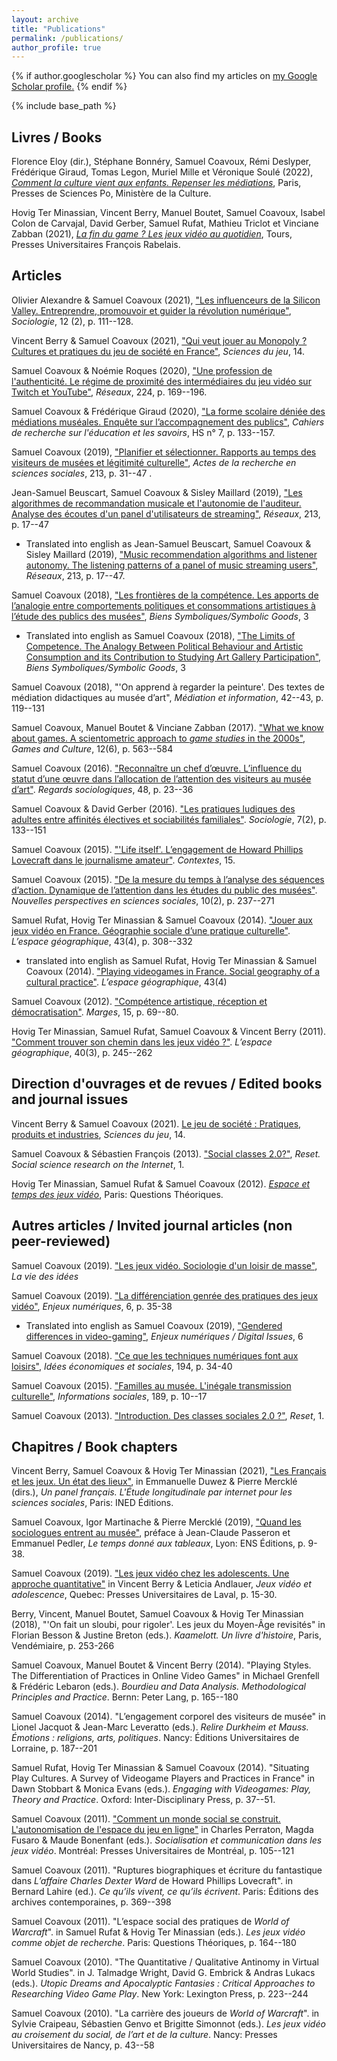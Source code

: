 ```yaml
---
layout: archive
title: "Publications"
permalink: /publications/
author_profile: true
---
```


{% if author.googlescholar %}
  You can also find my articles on <u><a href="{{author.googlescholar}}">my Google Scholar profile</a>.</u>
{% endif %}

{% include base_path %}

<!-- {% for post in site.publications reversed %}
  {% include archive-single.html %}
{% endfor %} -->

<!--A list limited to publications in English can be found [here]({{base_path}}/publications_en.html).
-->

## Livres / Books

Florence Eloy (dir.), Stéphane Bonnéry, Samuel Coavoux, Rémi Deslyper, Frédérique Giraud, Tomas Legon, Muriel Mille et Véronique Soulé (2022), [*Comment la culture vient aux enfants. Repenser les médiations*](https://www.pressesdesciencespo.fr/fr/book/?gcoi=27246100681300), Paris, Presses de Sciences Po, Ministère de la Culture.

Hovig Ter Minassian, Vincent Berry, Manuel Boutet, Samuel Coavoux, Isabel Colon de Carvajal, David Gerber, Samuel Rufat, Mathieu Triclot et Vinciane Zabban (2021), [*La fin du game ? Les jeux vidéo au quotidien*](https://pufr-editions.fr/produit/la-fin-du-game/), Tours, Presses Universitaires François Rabelais.

## Articles

Olivier Alexandre & Samuel Coavoux (2021), ["Les influenceurs de la Silicon Valley. Entreprendre, promouvoir et guider la révolution numérique"](https://www-cairn-info.acces.bibliotheque-diderot.fr/revue-sociologie-2021-2-page-111.htm), *Sociologie*, 12 (2), p. 111--128.

Vincent Berry & Samuel Coavoux (2021), ["Qui veut jouer au Monopoly ? Cultures et pratiques du jeu de société en France"](https://journals.openedition.org/sdj/2819), *Sciences du jeu*, 14.

Samuel Coavoux & Noémie Roques (2020), ["Une profession de l'authenticité. Le régime de proximité des intermédiaires du jeu vidéo sur Twitch et YouTube"](https://www.cairn.info/revue-reseaux-2020-6-page-169.htm), *Réseaux*, 224, p. 169--196.

Samuel Coavoux & Frédérique Giraud (2020), ["La forme scolaire déniée des médiations muséales. Enquête sur l’accompagnement des publics"](https://journals.openedition.org/cres/4427), *Cahiers de recherche sur l'éducation et les savoirs*, HS n° 7, p. 133--157.

Samuel Coavoux (2019), ["Planifier et sélectionner. Rapports au temps des visiteurs de musées et légitimité culturelle"](https://www.cairn.info/revue-actes-de-la-recherche-en-sciences-sociales-2019-1-page-31.htm), *Actes de la recherche en sciences sociales*, 213, p. 31--47
[<i class="fa fa-file-pdf-o" aria-hidden="true"></i>](https://halshs.archives-ouvertes.fr/halshs-02119400/document).

Jean-Samuel Beuscart, Samuel Coavoux & Sisley Maillard (2019), ["Les algorithmes de recommandation musicale et l'autonomie de l'auditeur. Analyse des écoutes d'un panel d'utilisateurs de streaming"](https://www.cairn.info/revue-reseaux-2019-1-page-17.htm), *Réseaux*, 213, p. 17--47
[<i class="fa fa-file-pdf-o" aria-hidden="true"></i>](https://halshs.archives-ouvertes.fr/halshs-01639788v2/document)
+ Translated into english as Jean-Samuel Beuscart, Samuel Coavoux & Sisley Maillard (2019), ["Music recommendation algorithms and listener autonomy. The listening patterns of a panel of music streaming users"](https://www.cairn-int.info/article.php?ID_ARTICLE=E_RES_213_0017), *Réseaux*, 213, p. 17--47.

Samuel Coavoux (2018), ["Les frontières de la compétence. Les apports de l’analogie entre comportements politiques et consommations artistiques à l’étude des publics des musées"](https://revue.biens-symboliques.net/296), *Biens Symboliques/Symbolic Goods*, 3
[<i class="fa fa-file-pdf-o" aria-hidden="true"></i>](https://revue.biens-symboliques.net/296?file=1)

+ Translated into english as Samuel Coavoux (2018), ["The Limits of Competence. The Analogy Between Political Behaviour and Artistic Consumption and its Contribution to Studying Art Gallery Participation"](https://revue.biens-symboliques.net/298), *Biens Symboliques/Symbolic Goods*, 3
[<i class="fa fa-file-pdf-o" aria-hidden="true"></i>](https://revue.biens-symboliques.net/298?file=1)

Samuel Coavoux (2018), "'On apprend à regarder la peinture'. Des textes de médiation didactiques au musée d’art", *Médiation et information*, 42--43, p. 119--131
[<i class="fa fa-file-pdf-o" aria-hidden="true"></i>]({{base_path}}/files/Coavoux_2018_Expo_didactique_MEI.pdf)

Samuel Coavoux, Manuel Boutet & Vinciane Zabban (2017). ["What we know about games. A scientometric approach to *game studies* in the 2000s"](http://gac.sagepub.com/content/early/2016/11/17/1555412016676661.abstract), *Games and Culture*, 12(6), p. 563--584
[<i class="fa fa-file-pdf-o" aria-hidden="true"></i>]({{base_path}}/files/coavoux2016_game_studies.pdf)

Samuel Coavoux (2016). ["Reconnaître un chef d’œuvre. L’influence du statut d’une œuvre dans l’allocation de l’attention des visiteurs au musée d’art"](http://www.regards-sociologiques.fr/n49-2016-2). *Regards sociologiques*, 48, p. 23--36
[<i class="fa fa-file-pdf-o" aria-hidden="true"></i>]({{base_path}}/files/coavoux2016_statut.pdf)

Samuel Coavoux & David Gerber (2016). ["Les pratiques ludiques des adultes entre affinités électives et sociabilités familiales"](http://www.cairn.info/resume.php?ID_ARTICLE=SOCIO_072_0133). *Sociologie*, 7(2), p. 133--151
[<i class="fa fa-file-pdf-o" aria-hidden="true"></i>]({{base_path}}/files/coavoux2016_famille_jeu.pdf)

Samuel Coavoux (2015). ["'Life itself'. L’engagement de Howard Phillips Lovecraft dans le journalisme amateur"](http://contextes.revues.org/6031). *Contextes*, 15.

Samuel Coavoux (2015). ["De la mesure du temps à l’analyse des séquences d’action. Dynamique de l’attention dans les études du public des musées"](https://www.erudit.org/revue/npss/2015/v10/n2/1030269ar.html). *Nouvelles perspectives en sciences sociales*, 10(2), p. 237--271
[<i class="fa fa-file-pdf-o" aria-hidden="true"></i>]({{base_path}}/files/coavoux2015_visitor_studies.pdf)

Samuel Rufat, Hovig Ter Minassian & Samuel Coavoux (2014). ["Jouer aux jeux vidéo en France. Géographie sociale d’une pratique culturelle"](http://www.cairn.info/resume.php?ID_ARTICLE=EG_434_0308). *L’espace géographique*, 43(4), p. 308--332
[<i class="fa fa-file-pdf-o" aria-hidden="true"></i>]({{base_path}}/files/rufat2014_espace_geo.pdf)

+ translated into english as Samuel Rufat, Hovig Ter Minassian & Samuel Coavoux (2014). ["Playing videogames in France. Social geography of a cultural practice"](https://www.cairn-int.info/article-E_EG_434_0308--playing-video-games-in-france-social.htm). *L’espace géographique*, 43(4) 
[<i class="fa fa-file-pdf-o" aria-hidden="true"></i>]({{base_path}}/files/rufat2014_espace_geo_en.pdf)

Samuel Coavoux (2012). ["Compétence artistique, réception et démocratisation"](http://marges.revues.org/355). *Marges*, 15, p. 69--80.

Hovig Ter Minassian, Samuel Rufat, Samuel Coavoux & Vincent Berry (2011). ["Comment trouver son chemin dans les jeux vidéo ?"](http://www.cairn.info/resume.php?ID_ARTICLE=EG_403_0245). *L’espace géographique*, 40(3), p. 245--262
[<i class="fa fa-file-pdf-o" aria-hidden="true"></i>]({{base_path}}/files/terminassian2011_espace_geo.pdf)

## Direction d'ouvrages et de revues / Edited books and journal issues

Vincent Berry & Samuel Coavoux (2021). [Le jeu de société : Pratiques, produits et industries](https://journals.openedition.org/sdj/2784), *Sciences du jeu*, 14.

Samuel Coavoux & Sébastien François (2013). ["Social classes 2.0?"](http://reset.revues.org/90), *Reset. Social science research on the Internet*, 1.

Hovig Ter Minassian, Samuel Rufat & Samuel Coavoux (2012). [*Espace et temps des jeux vidéo*](http://www.questions-theoriques.com/produit/16/9782917131275/Espaces%20et%20temps%20des%20jeux%20video), Paris: Questions Théoriques.

## Autres articles / Invited journal articles (non peer-reviewed)

Samuel Coavoux (2019). ["Les jeux vidéo. Sociologie d'un loisir de masse"](https://laviedesidees.fr/Les-jeux-video-sociologie-d-un-loisir-de-masse.html), *La vie des idées*


Samuel Coavoux (2019). ["La différenciation genrée des pratiques des jeux vidéo"](http://www.annales.org/enjeux-numeriques/2019/resumes/juin/07-en-resum-FR-AN-juin-2019.html#07FR), *Enjeux numériques*, 6, p. 35-38
[<i class="fa fa-file-pdf-o" aria-hidden="true"></i>](http://www.annales.org/enjeux-numeriques/2019/en-2019-06/2019-06-7.pdf)

+ Translated into english as Samuel Coavoux (2019), ["Gendered differences in video-gaming"](http://www.annales.org/enjeux-numeriques/2019/resumes/juin/07-en-resum-FR-AN-juin-2019.html#07AN), *Enjeux numériques / Digital Issues*, 6
[<i class="fa fa-file-pdf-o" aria-hidden="true"></i>](http://www.annales.org/enjeux-numeriques/DG/2019/DG-2019-06/EnjNum19b_7Coavoux.pdf)

Samuel Coavoux (2018). ["Ce que les techniques numériques font aux loisirs"](https://www.cairn.info/revue-idees-economiques-et-sociales-2018-4-page-34.htm), *Idées économiques et sociales*, 194, p. 34-40

Samuel Coavoux (2015). ["Familles au musée. L'inégale transmission culturelle"](https://www.cairn.info/revue-informations-sociales-2015-4-page-8.htm), *Informations sociales*, 189, p. 10--17
[<i class="fa fa-file-pdf-o" aria-hidden="true"></i>]({{base_path}}/files/coavoux2015_famille_musee)

Samuel Coavoux (2013). ["Introduction. Des classes sociales 2.0 ?"](http://journals.openedition.org/reset/127), *Reset*, 1.

## Chapitres / Book chapters

Vincent Berry, Samuel Coavoux & Hovig Ter Minassian (2021), ["Les Français et les jeux. Un état des lieux"](), in Emmanuelle Duwez & Pierre Mercklé (dirs.), *Un panel français. L'Étude longitudinale par internet pour les sciences sociales*, Paris: INED Éditions.

Samuel Coavoux, Igor Martinache & Pierre Mercklé (2019), ["Quand les sociologues entrent au musée"](http://catalogue-editions.ens-lyon.fr/resources/titles/29021100604470/extras/Passeron_Preface.pdf), préface à Jean-Claude Passeron et Emmanuel Pedler, *Le temps donné aux tableaux*, Lyon: ENS Éditions, p. 9-38.

Samuel Coavoux (2019). ["Les jeux vidéo chez les adolescents. Une approche quantitative"](https://halshs.archives-ouvertes.fr/halshs-02021618/document) in Vincent Berry & Leticia Andlauer, *Jeux vidéo et adolescence*, Quebec: Presses Universitaires de Laval, p. 15-30.

Berry, Vincent, Manuel Boutet, Samuel Coavoux & Hovig Ter Minassian (2018), "'On fait un sloubi, pour rigoler'. Les jeux du Moyen-Âge revisités" in Florian Besson & Justine Breton (eds.). *Kaamelott. Un livre d'histoire*, Paris, Vendémiaire, p. 253-266

Samuel Coavoux, Manuel Boutet & Vincent Berry (2014). "Playing Styles. The Differentiation of Practices in Online Video Games" in Michael Grenfell & Frédéric Lebaron (eds.). *Bourdieu and Data Analysis. Methodological Principles and Practice*. Bernn: Peter Lang, p. 165--180
[<i class="fa fa-file-pdf-o" aria-hidden="true"></i>]({{base_path}}/files/coavoux2014_PlayingStyles.pdf)

Samuel Coavoux (2014). "L’engagement corporel des visiteurs de musée" in Lionel Jacquot & Jean-Marc Leveratto (eds.). *Relire Durkheim et Mauss. Émotions : religions, arts, politiques*. Nancy: Éditions Universitaires de Lorraine, p. 187--201
[<i class="fa fa-file-pdf-o" aria-hidden="true"></i>](https://halshs.archives-ouvertes.fr/halshs-01121670/document)

Samuel Rufat, Hovig Ter Minassian & Samuel Coavoux (2014). "Situating Play Cultures. A Survey of Videogame Players and Practices in France" in Dawn Stobbart & Monica Evans (eds.). *Engaging with Videogames: Play, Theory and Practice*. Oxford: Inter-Disciplinary Press, p. 37--51.

Samuel Coavoux (2011). ["Comment un monde social se construit. L'autonomisation de l'espace du jeu en ligne"](https://books.openedition.org/pum/9013) in Charles Perraton, Magda Fusaro & Maude Bonenfant (eds.). *Socialisation et communication dans les jeux vidéo*. Montréal: Presses Universitaires de Montréal, p. 105--121
[<i class="fa fa-file-pdf-o" aria-hidden="true"></i>]({{base_path}}/files/coavoux2011_autonomie_wow.pdf)

Samuel Coavoux (2011). "Ruptures biographiques et écriture du fantastique dans *L’affaire Charles Dexter Ward* de Howard Phillips Lovecraft". in Bernard Lahire (ed.). *Ce qu’ils vivent, ce qu’ils écrivent*. Paris: Éditions des archives contemporaines, p. 369--398
[<i class="fa fa-file-pdf-o" aria-hidden="true"></i>]({{base_path}}/files/coavoux2011_HPL_rupture.pdf)

Samuel Coavoux (2011). "L’espace social des pratiques de *World of Warcraft*". in Samuel Rufat & Hovig Ter Minassian (eds.). *Les jeux vidéo comme objet de recherche*. Paris: Questions Théoriques, p. 164--180
[<i class="fa fa-file-pdf-o" aria-hidden="true"></i>]({{base_path}}/files/coavoux2011_espace_social_wow.pdf)

Samuel Coavoux (2010). "The Quantitative / Qualitative Antinomy in Virtual World Studies". in J. Talmadge Wright, David G. Embrick & Andras Lukacs (eds.). *Utopic Dreams and Apocalyptic Fantasies : Critical Approaches to Researching Video Game Play*. New York: Lexington Press, p. 223--244
[<i class="fa fa-file-pdf-o" aria-hidden="true"></i>]({{base_path}}/files/coavoux2010_quanti_quali.pdf)

Samuel Coavoux (2010). "La carrière des joueurs de *World of Warcraft*". in Sylvie Craipeau, Sébastien Genvo et Brigitte Simonnot (eds.). *Les jeux vidéo au croisement du social, de l’art et de la culture*. Nancy: Presses Universitaires de Nancy, p. 43--58
[<i class="fa fa-file-pdf-o" aria-hidden="true"></i>]({{base_path}}/files/coavoux2010_carriere_wow.pdf)

<!--
## Book reviews (selection)

Samuel Coavoux (2017). "L'exposition blockbuster. Compte-rendu de Matti Bunzl, *In Search of a Lost Avant-garde*", *La vie des idées*,
[<i class="fa fa-external-link" aria-hidden="true"></i>](http://www.laviedesidees.fr/L-exposition-blockbuster.html)

Samuel Coavoux (2017). "Review of Wayne H. Brekhus, *Culture and Cognition*", *International Sociology*, 32(5), p. 632--634
[<i class="fa fa-external-link" aria-hidden="true"></i>](http://journals.sagepub.com/doi/full/10.1177/0268580917725276)

Samuel Coavoux (2016). "Review of Sam Friedman, *Comedy and Distinction*", *Lectures*
[<i class="fa fa-external-link" aria-hidden="true"></i>](http://journals.openedition.org/lectures/19758)

Samuel Coavoux (2015). "Compte-rendu de Paula Rabinowitz, *American Pulp. How Paperbacks Brought Modernism to Main Street*", *Lectures*
[<i class="fa fa-external-link" aria-hidden="true"></i>](http://journals.openedition.org/lectures/16808)

Samuel Coavoux (2014). "Compte-rendu de Stephen Turner, *American Sociology. From Pre-Disciplinary to Post-Normal*", *Lectures*
[<i class="fa fa-external-link" aria-hidden="true"></i>](http://journals.openedition.org/lectures/13763)

Samuel Coavoux (2013). "Compte-rendu de Muriel Darmon, *Classes préparatoires. La fabrique d'une jeunesse dominante*", *Lectures*
[<i class="fa fa-external-link" aria-hidden="true"></i>](http://journals.openedition.org/lectures/12566)

Samuel Coavoux (2013). "Compte-rendu de Marcel Mauss, *Techniques, technologie et civilisation*", *Lectures*
[<i class="fa fa-external-link" aria-hidden="true"></i>](http://journals.openedition.org/lectures/10288)

Samuel Coavoux (2013). "Review of Katherine W. Scheil, *She Hath Been Reading*", *International Sociology*, 28(5), p. 536--539
[<i class="fa fa-external-link" aria-hidden="true"></i>](http://iss.sagepub.com/content/28/5/536.full)

Samuel Coavoux (2012). "Compte-rendu de Sylvie Craipeau, *La société en jeu(x)*", *Réseaux*, 171, p. 230--232
[<i class="fa fa-external-link" aria-hidden="true"></i>](http://www.cairn.info/revue-reseaux-2012-1-p-217.htm)

Samuel Coavoux (2011). "Compte-rendu de Björn-Olav Dozo, *Mesures de l'écrivain*", *Contextes*,
[<i class="fa fa-external-link" aria-hidden="true"></i>](http://contextes.revues.org/4895)

Samuel Coavoux (2011). "Compte-rendu de Catherine Keller, Luc Massou & Pierre Morelli (eds.)", *Les non-usagers des TIC*, *Réseaux*, 167, p. 222--224
[<i class="fa fa-external-link" aria-hidden="true"></i>](http://www.cairn.info/resume.php?ID_ARTICLE=RES_167_0209)

Samuel Coavoux (2011). "Compte-rendu de Laurence Corroy et Emilie Roche, *La presse en France depuis 1945*", *Réseaux*, 165, p. 258--261
[<i class="fa fa-external-link" aria-hidden="true"></i>](http://www.cairn.info/resume.php?ID_ARTICLE=RES_165_0249)

Samuel Coavoux (2011). "Compte-rendu de Hélène Eck & Claire Blandin (eds.), *'La vie des femmes'. La presse féminine au XIX^e^ et XX^e^ siècles*", *Réseaux*, 165, p. 255-258
[<i class="fa fa-external-link" aria-hidden="true"></i>](http://www.cairn.info/resume.php?ID_ARTICLE=RES_165_0249)

Samuel Coavoux (2010). "Compte-rendu de Laurent Tessier, *Le Vietnam, un cinéma de l'apocalypse*", *Réseaux*, 160-161, p. 323--325
[<i class="fa fa-external-link" aria-hidden="true"></i>](http://www.cairn.info/resume.php?ID_ARTICLE=RES_160_0319)

Samuel Coavoux (2010). "Compte-rendu de Pierre Mœglin, *Les industries éducatives*", *Réseaux*, 164, p. 231--234
[<i class="fa fa-external-link" aria-hidden="true"></i>](http://www.cairn.info/resume.php?ID_ARTICLE=RES_164_0225)


Samuel Coavoux (2009). "Compte-rendu de Louis Pinto, *La théorie souveraine. Les philosophes français et la sociologie au XX^e^ siècle*", *Lectures*
[<i class="fa fa-external-link" aria-hidden="true"></i>](http://journals.openedition.org/lectures/860)


Samuel Coavoux (2008). "Compte-rendu de Howard Becker, *Comment parler de la société. Artistes, écrivains, chercheurs et représentations sociales*", *Lectures*
[<i class="fa fa-external-link" aria-hidden="true"></i>](http://journals.openedition.org/lectures/855)

Samuel Coavoux (2008). "Compte-rendu de Ian Hacking, *Entre science et réalité. La construction sociale de quoi ?*", *Lectures*
[<i class="fa fa-external-link" aria-hidden="true"></i>](http://journals.openedition.org/lectures/689)
-->
<!--
# Books and edited


# Book reviews
-->
